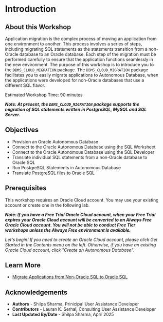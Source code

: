 # Introduction

## About this Workshop

Application migration is the complex process of moving an application from one environment to another. This process involves a series of steps, including migrating SQL statements as the statements transition from a non-Oracle database to an Oracle database. Each step of the migration must be performed carefully to ensure that the application functions seamlessly in the new environment.
The purpose of this workshop is to introduce you to the `DBMS_CLOUD_MIGRATION` package. The `DBMS_CLOUD_MIGRATION` package facilitates you to easily migrate applications to Autonomous Database, when the applications were developed for non-Oracle databases that use a different SQL flavor.

Estimated Workshop Time: 90 minutes

**<i>Note: At present, the `DBMS_CLOUD_MIGRATION` package supports the migration of SQL statements written in <b>PostgreSQL</b>, <b>MySQL</b> and <b>SQL Server</b>.</i>**


## Objectives

- Provision an Oracle Autonomous Database
- Connect to the Oracle Autonomous Database using the SQL Worksheet
- Connect to the Oracle Autonomous Database using the SQL Developer
- Translate individual SQL statements from a non-Oracle database to Oracle SQL
- Run PostgreSQL Statements in Autonomous Database
- Translate PostgreSQL files to Oracle SQL

## Prerequisites

This workshop requires an Oracle Cloud account. You may use your existing account or create one in the following lab.

**<i>Note: If you have a Free Trial Oracle Cloud account, when your Free Trial expires your Oracle Cloud account will be converted to an Always Free Oracle Cloud account. You will not be able to conduct Free Tier workshops unless the Always Free environment is available.**

Let's begin! If you need to create an Oracle Cloud account, please click Get Started in the Contents menu on the left. Otherwise, if you have an existing Oracle Cloud account, click "Create an Autonomous Database".</i>

## Learn More

* [Migrate Applications from Non-Oracle SQL to Oracle SQL](https://docs.oracle.com/en/cloud/paas/autonomous-database/serverless/adbsb/application-migration-overview.html)

## Acknowledgements

- **Authors** - Shilpa Sharma, Prinicipal User Assistance Developer
- **Contributors** - Lauran K. Serhal, Consulting User Assistance Developer
- **Last Updated By/Date** - Shilpa Sharma, April 2025